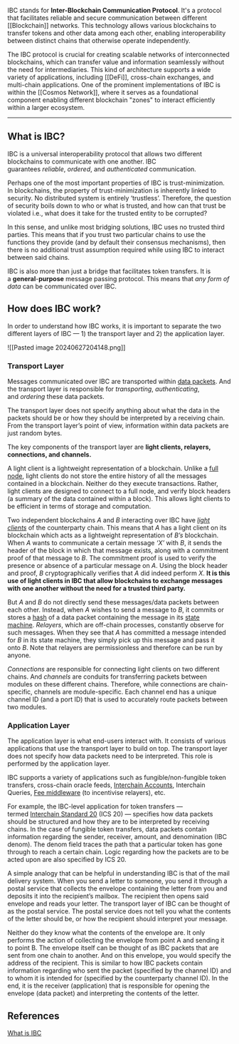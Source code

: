 IBC stands for **Inter-Blockchain Communication Protocol**. It's a protocol that facilitates reliable and secure communication between different [[Blockchain]] networks. This technology allows various blockchains to transfer tokens and other data among each other, enabling interoperability between distinct chains that otherwise operate independently.

The IBC protocol is crucial for creating scalable networks of interconnected blockchains, which can transfer value and information seamlessly without the need for intermediaries. This kind of architecture supports a wide variety of applications, including [[DeFi]], cross-chain exchanges, and multi-chain applications. One of the prominent implementations of IBC is within the [[Cosmos Network]], where it serves as a foundational component enabling different blockchain "zones" to interact efficiently within a larger ecosystem.

------------------

## What is IBC?

IBC is a universal interoperability protocol that allows two different blockchains to communicate with one another. IBC guarantees _reliable_, _ordered_, and _authenticated_ communication.

Perhaps one of the most important properties of IBC is trust-minimization. In blockchains, the property of trust-minimization is inherently linked to security. No distributed system is entirely ‘trustless’. Therefore, the question of security boils down to who or what is trusted, and how can that trust be violated i.e., what does it take for the trusted entity to be corrupted?

In this sense, and unlike most bridging solutions, IBC uses no trusted third parties. This means that if you trust two particular chains to use the functions they provide (and by default their consensus mechanisms), then there is no additional trust assumption required while using IBC to interact between said chains.

IBC is also more than just a bridge that facilitates token transfers. It is a **general**-**purpose** message passing protocol. This means that _any form of data_ can be communicated over IBC.

## How does IBC work?

In order to understand how IBC works, it is important to separate the two different layers of IBC — 1) the transport layer and 2) the application layer.

![[Pasted image 20240627204148.png]]

### Transport Layer

Messages communicated over IBC are transported within [data packets](https://computersciencewiki.org/index.php/Data_packet). And the transport layer is responsible for _transporting_, _authenticating_, and _ordering_ these data packets.

The transport layer does not specify anything about what the data in the packets should be or how they should be interpreted by a receiving chain. From the transport layer’s point of view, information within data packets are just random bytes.

The key components of the transport layer are **light clients, relayers, connections, and channels.**

A light client is a lightweight representation of a blockchain. Unlike a [full node](https://github.com/cosmos/cosmos/blob/master/VALIDATORS_FAQ.md#what-is-a-full-node), light clients do not store the entire history of all the messages contained in a blockchain. Neither do they execute transactions. Rather, light clients are designed to connect to a full node, and verify block headers (a summary of the data contained within a block). This allows light clients to be efficient in terms of storage and computation.

Two independent blockchains _A_ and _B_ interacting over IBC have [_light clients_](https://medium.com/tendermint/everything-you-need-to-know-about-the-tendermint-light-client-f80d03856f98) of the counterparty chain. This means that _A_ has a light client on its blockchain which acts as a lightweight representation of _B’s_ blockchain. When _A_ wants to communicate a certain message _‘X’_ with _B_, it sends the header of the block in which that message exists, along with a commitment proof of that message to _B_. The commitment proof is used to verify the presence or absence of a particular message on _A_. Using the block header and proof, _B_ cryptographically verifies that _A_ did indeed perform _X_. **It is this use of light clients in IBC that allow blockchains to exchange messages with one another without the need for a trusted third party.**

But _A_ and _B_ do not directly send these messages/data packets between each other. Instead, when _A_ wishes to send a message to _B_, it commits or stores a [hash](https://www.investopedia.com/terms/h/hash.asp) of a data packet containing the message in its [state machine](https://www.techopedia.com/definition/16447/state-machine). _Relayers_, which are off-chain processes, constantly observe for such messages. When they see that _A_ has committed a message intended for _B_ in its state machine, they simply pick up this message and pass it onto _B_. Note that relayers are permissionless and therefore can be run by anyone.

_Connections_ are responsible for connecting light clients on two different chains. And _channels_ are conduits for transferring packets between modules on these different chains. Therefore, while connections are chain-specific, channels are module-specific. Each channel end has a unique channel ID (and a port ID) that is used to accurately route packets between two modules.

### Application Layer

The application layer is what end-users interact with. It consists of various applications that use the transport layer to build on top. The transport layer does not specify how data packets need to be interpreted. This role is performed by the application layer.

IBC supports a variety of applications such as fungible/non-fungible token transfers, cross-chain oracle feeds, [Interchain Accounts](https://interchain-io.medium.com/welcome-to-the-ibc-gang-lets-talk-f469883e0ffe), Interchain Queries, [Fee middleware](https://interchain-io.medium.com/ibc-relaying-as-a-service-the-in-protocol-incentivization-story-9922c7b953f0) (to incentivise relayers), etc.

For example, the IBC-level application for token transfers — termed [Interchain Standard 20](https://github.com/cosmos/ibc/blob/master/spec/app/ics-020-fungible-token-transfer/README.md) (ICS 20) — specifies how data packets should be structured and how they are to be interpreted by receiving chains. In the case of fungible token transfers, data packets contain information regarding the sender, receiver, amount, and denomination (IBC denom). The denom field traces the path that a particular token has gone through to reach a certain chain. Logic regarding how the packets are to be acted upon are also specified by ICS 20.

A simple analogy that can be helpful in understanding IBC is that of the mail delivery system. When you send a letter to someone, you send it through a postal service that collects the envelope containing the letter from you and deposits it into the recipient’s mailbox. The recipient then opens said envelope and reads your letter. The transport layer of IBC can be thought of as the postal service. The postal service does not tell you what the contents of the letter should be, or how the recipient should interpret your message.

Neither do they know what the contents of the envelope are. It only performs the action of collecting the envelope from point A and sending it to point B. The envelope itself can be thought of as IBC packets that are sent from one chain to another. And on this envelope, you would specify the address of the recipient. This is similar to how IBC packets contain information regarding who sent the packet (specified by the channel ID) and to whom it is intended for (specified by the counterparty channel ID). In the end, it is the receiver (application) that is responsible for opening the envelope (data packet) and interpreting the contents of the letter.
## References
[What is IBC](https://medium.com/the-interchain-foundation/eli5-what-is-ibc-def44d7b5b4c)
